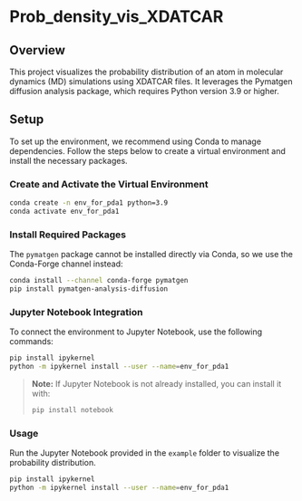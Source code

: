 # Prob_density_vis_XDATCAR

## Overview
This project visualizes the probability distribution of an atom in molecular dynamics (MD) simulations using XDATCAR files. It leverages the Pymatgen diffusion analysis package, which requires Python version 3.9 or higher.

## Setup
To set up the environment, we recommend using Conda to manage dependencies. Follow the steps below to create a virtual environment and install the necessary packages.

### Create and Activate the Virtual Environment
```bash
conda create -n env_for_pda1 python=3.9
conda activate env_for_pda1
```

### Install Required Packages
The `pymatgen` package cannot be installed directly via Conda, so we use the Conda-Forge channel instead:
```bash
conda install --channel conda-forge pymatgen
pip install pymatgen-analysis-diffusion
```

### Jupyter Notebook Integration
To connect the environment to Jupyter Notebook, use the following commands:
```bash
pip install ipykernel
python -m ipykernel install --user --name=env_for_pda1
```
> **Note:** If Jupyter Notebook is not already installed, you can install it with:
> ```bash
> pip install notebook
> ```

### Usage
Run the Jupyter Notebook provided in the `example` folder to visualize the probability distribution.
```bash
pip install ipykernel
python -m ipykernel install --user --name=env_for_pda1
```
